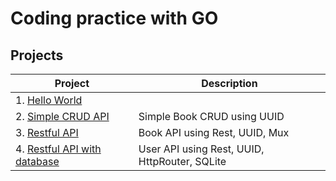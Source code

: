 # Coding practice with GO

## Projects

| Project | Description |
|-----------------------|-------------|
| 1. [Hello World](https://github.com/abomfim/golang-mini-projects/tree/master/1-hello-world)  |  |
| 2. [Simple CRUD API](https://github.com/abomfim/golang-mini-projects/tree/master/2-simple-crud-api) | Simple Book CRUD using UUID |
| 3. [Restful API](https://github.com/abomfim/golang-mini-projects/tree/master/3-restful-api)  |  Book API using Rest, UUID, Mux |
| 4. [Restful API with database](https://github.com/abomfim/golang-mini-projects/tree/master/4-restful-api-with-database) | User API using Rest, UUID, HttpRouter, SQLite |
